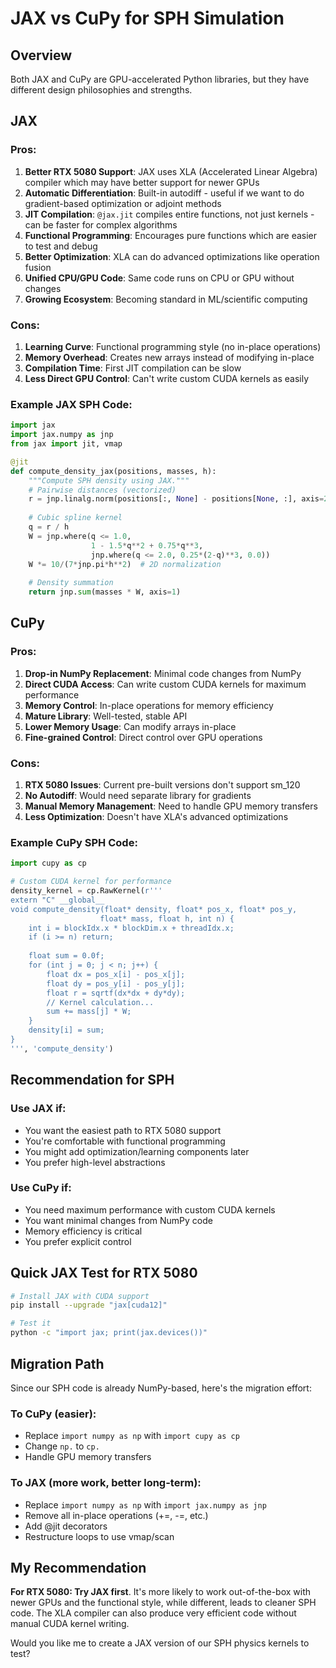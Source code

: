 # JAX vs CuPy for SPH Simulation

## Overview

Both JAX and CuPy are GPU-accelerated Python libraries, but they have different design philosophies and strengths.

## JAX

### Pros:
1. **Better RTX 5080 Support**: JAX uses XLA (Accelerated Linear Algebra) compiler which may have better support for newer GPUs
2. **Automatic Differentiation**: Built-in autodiff - useful if we want to do gradient-based optimization or adjoint methods
3. **JIT Compilation**: `@jax.jit` compiles entire functions, not just kernels - can be faster for complex algorithms
4. **Functional Programming**: Encourages pure functions which are easier to test and debug
5. **Better Optimization**: XLA can do advanced optimizations like operation fusion
6. **Unified CPU/GPU Code**: Same code runs on CPU or GPU without changes
7. **Growing Ecosystem**: Becoming standard in ML/scientific computing

### Cons:
1. **Learning Curve**: Functional programming style (no in-place operations)
2. **Memory Overhead**: Creates new arrays instead of modifying in-place
3. **Compilation Time**: First JIT compilation can be slow
4. **Less Direct GPU Control**: Can't write custom CUDA kernels as easily

### Example JAX SPH Code:
```python
import jax
import jax.numpy as jnp
from jax import jit, vmap

@jit
def compute_density_jax(positions, masses, h):
    """Compute SPH density using JAX."""
    # Pairwise distances (vectorized)
    r = jnp.linalg.norm(positions[:, None] - positions[None, :], axis=2)
    
    # Cubic spline kernel
    q = r / h
    W = jnp.where(q <= 1.0, 
                  1 - 1.5*q**2 + 0.75*q**3,
                  jnp.where(q <= 2.0, 0.25*(2-q)**3, 0.0))
    W *= 10/(7*jnp.pi*h**2)  # 2D normalization
    
    # Density summation
    return jnp.sum(masses * W, axis=1)
```

## CuPy

### Pros:
1. **Drop-in NumPy Replacement**: Minimal code changes from NumPy
2. **Direct CUDA Access**: Can write custom CUDA kernels for maximum performance
3. **Memory Control**: In-place operations for memory efficiency
4. **Mature Library**: Well-tested, stable API
5. **Lower Memory Usage**: Can modify arrays in-place
6. **Fine-grained Control**: Direct control over GPU operations

### Cons:
1. **RTX 5080 Issues**: Current pre-built versions don't support sm_120
2. **No Autodiff**: Would need separate library for gradients
3. **Manual Memory Management**: Need to handle GPU memory transfers
4. **Less Optimization**: Doesn't have XLA's advanced optimizations

### Example CuPy SPH Code:
```python
import cupy as cp

# Custom CUDA kernel for performance
density_kernel = cp.RawKernel(r'''
extern "C" __global__
void compute_density(float* density, float* pos_x, float* pos_y, 
                    float* mass, float h, int n) {
    int i = blockIdx.x * blockDim.x + threadIdx.x;
    if (i >= n) return;
    
    float sum = 0.0f;
    for (int j = 0; j < n; j++) {
        float dx = pos_x[i] - pos_x[j];
        float dy = pos_y[i] - pos_y[j];
        float r = sqrtf(dx*dx + dy*dy);
        // Kernel calculation...
        sum += mass[j] * W;
    }
    density[i] = sum;
}
''', 'compute_density')
```

## Recommendation for SPH

### Use JAX if:
- You want the easiest path to RTX 5080 support
- You're comfortable with functional programming
- You might add optimization/learning components later
- You prefer high-level abstractions

### Use CuPy if:
- You need maximum performance with custom CUDA kernels
- You want minimal changes from NumPy code
- Memory efficiency is critical
- You prefer explicit control

## Quick JAX Test for RTX 5080

```bash
# Install JAX with CUDA support
pip install --upgrade "jax[cuda12]"

# Test it
python -c "import jax; print(jax.devices())"
```

## Migration Path

Since our SPH code is already NumPy-based, here's the migration effort:

### To CuPy (easier):
- Replace `import numpy as np` with `import cupy as cp`
- Change `np.` to `cp.`
- Handle GPU memory transfers

### To JAX (more work, better long-term):
- Replace `import numpy as np` with `import jax.numpy as jnp`
- Remove all in-place operations (+=, -=, etc.)
- Add @jit decorators
- Restructure loops to use vmap/scan

## My Recommendation

**For RTX 5080: Try JAX first**. It's more likely to work out-of-the-box with newer GPUs and the functional style, while different, leads to cleaner SPH code. The XLA compiler can also produce very efficient code without manual CUDA kernel writing.

Would you like me to create a JAX version of our SPH physics kernels to test?